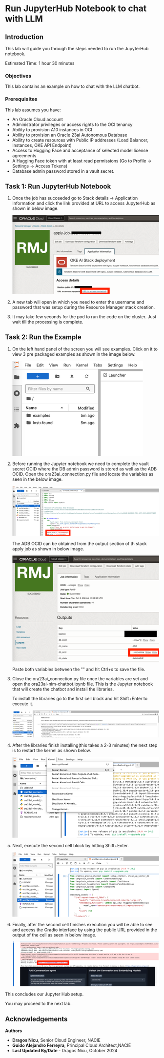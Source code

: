 # Run JupyterHub Notebook to chat with LLM

## Introduction

This lab will guide you through the steps needed to run the JupyterHub notebook.

Estimated Time: 1 hour 30 minutes

### Objectives

This lab contains an example on how to chat with the LLM chatbot.

### Prerequisites

This lab assumes you have:

* An Oracle Cloud account
* Administrator privileges or access rights to the OCI tenancy
* Ability to provision A10 instances in OCI
* Ability to provision an Oracle 23ai Autonomous Database
* Ability to create resources with Public IP addresses (Load Balancer, Instances, OKE API Endpoint)
* Access to Hugging Face and acceptance of selected model license agreements
* A Hugging Face token with at least read permissions (Go to Profile -> Settings -> Access Tokens)
* Database admin password stored in a vault secret.

## Task 1: Run JupyterHub Notebook

1. Once the job has succeeded go to Stack details -> Application Information and click the link provided at URL to access JupyterHub as shown in below image.

    ![Access JupyterHub](images/access_jupyterhub.png)

2. A new tab will open in which you need to enter the username and password that was setup during the Resource Manager stack creation.

3. It may take few seconds for the pod to run the code on the cluster. Just wait till the processing is complete.

## Task 2: Run the Example

1. On the left hand panel of the screen you will see examples. Click on it to view 3 pre packaged examples as shown in the image below.

    ![Examples](images/examples.png)

2. Before running the Jupyter notebook we need to complete the vault secret OCID where the DB admin password is stored as well as the ADB OCID. Open the ora23ai_connection.py file and locate the variables as seen in the below image.

    ![ADB Variables](images/adb_variables.png)

    The ADB OCID can be obtained from the output section of th stack apply job as shown in below image.

    ![ADB OCID](images/adb_ocid.png)

    Paste both variables between the "" and hit Ctrl+s to save the file.

3. Close the ora23ai_connection.py file once the variables are set and open the ora23ai-nim-chatbot.ipynb file. This is the Jupyter notebook that will create the chatbot and install the libraries.

    To install the libraries go to the first cell block and hit Shift+Enter to execute it.

    ![Notebook](images/libreries.png)

4. After the libraries finish installing(this takes a 2-3 minutes) the next step is to restart the kernel as shown below. 

    ![Restart Kernel](images/restart_kernel.png)

5. Next, execute the second cell block by hitting Shift+Enter.

    ![Second cell](images/second_cell.png)

6. Finally, after the second cell finishes execution you will be able to see and access the Gradio interface by using the public URL provided in the output of the cell as seen in below image.

    ![Gradio URL](images/gradio_url.png)

This concludes our Jupyter Hub setup.

You may proceed to the next lab.

## Acknowledgements

**Authors**

* **Dragos Nicu**, Senior Cloud Engineer, NACIE
* **Guido Alejandro Ferreyra**, Principal Cloud Architect,NACIE
* **Last Updated By/Date** - Dragos Nicu, October 2024
